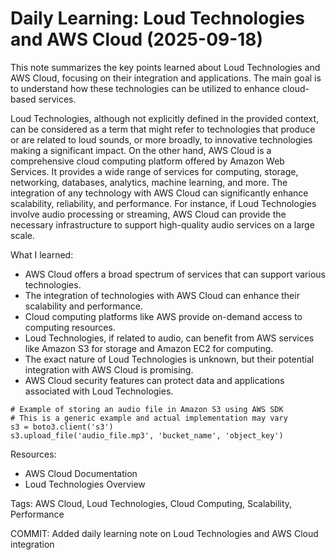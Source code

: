 # Daily Learning: Loud Technologies and AWS Cloud (2025-09-18)
This note summarizes the key points learned about Loud Technologies and AWS Cloud, focusing on their integration and applications. The main goal is to understand how these technologies can be utilized to enhance cloud-based services.

Loud Technologies, although not explicitly defined in the provided context, can be considered as a term that might refer to technologies that produce or are related to loud sounds, or more broadly, to innovative technologies making a significant impact. On the other hand, AWS Cloud is a comprehensive cloud computing platform offered by Amazon Web Services. It provides a wide range of services for computing, storage, networking, databases, analytics, machine learning, and more. The integration of any technology with AWS Cloud can significantly enhance scalability, reliability, and performance. For instance, if Loud Technologies involve audio processing or streaming, AWS Cloud can provide the necessary infrastructure to support high-quality audio services on a large scale.

What I learned:
* AWS Cloud offers a broad spectrum of services that can support various technologies.
* The integration of technologies with AWS Cloud can enhance their scalability and performance.
* Cloud computing platforms like AWS provide on-demand access to computing resources.
* Loud Technologies, if related to audio, can benefit from AWS services like Amazon S3 for storage and Amazon EC2 for computing.
* The exact nature of Loud Technologies is unknown, but their potential integration with AWS Cloud is promising.
* AWS Cloud security features can protect data and applications associated with Loud Technologies.

```
# Example of storing an audio file in Amazon S3 using AWS SDK
# This is a generic example and actual implementation may vary
s3 = boto3.client('s3')
s3.upload_file('audio_file.mp3', 'bucket_name', 'object_key')
```

Resources:
- AWS Cloud Documentation
- Loud Technologies Overview

Tags: AWS Cloud, Loud Technologies, Cloud Computing, Scalability, Performance

COMMIT: Added daily learning note on Loud Technologies and AWS Cloud integration